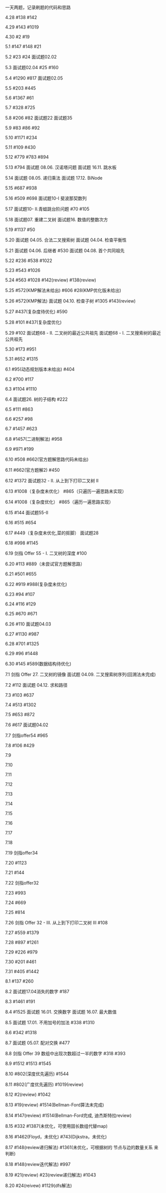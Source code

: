 一天两题，记录刷题的代码和思路

4.28 #138 #142

4.29 #143 #1019

4.30 #2 #19

5.1 #147 #148 #21

5.2 #23 #24 面试题02.02

5.3 面试题02.04 #25 #160

5.4 #1290 #817 面试题02.05

5.5 #203 #445

5.6 #1367 #61

5.7 #328 #725

5.8 #206 #82 面试题22 面试题35

5.9 #83 #86 #92

5.10 #1171 #234

5.11 #109 #430

5.12 #779 #783 #894

5.13 #794 面试题 08.06. 汉诺塔问题 面试题 16.11. 跳水板

5.14 面试题 08.05. 递归乘法 面试题 17.12. BiNode

5.15 #687 #938

5.16 #509 #698 面试题10-I 斐波那契数列

5.17 面试题10- II.青蛙跳台阶问题 #70 #105

5.18 面试题07. 重建二叉树 面试题16. 数值的整数次方

5.19 #1137 #50

5.20 面试题 04.05. 合法二叉搜索树 面试题 04.04. 检查平衡性

5.21 面试题 04.06. 后继者 #530 面试题 04.08. 首个共同祖先

5.22 #236 #538 #1022

5.23 #543 #1026

5.24 #563 #1028 #142(review) #138(review)

5.25 #572(KMP解法未给出) #606 #28(KMP优化版未给出)

5.26 #572(KMP解法) 面试题 04.10. 检查子树 #1305 #143(review)

5.27 #437(复杂度待优化) #590

5.28 #101 #437(复杂度优化)

5.29 #102 面试题68 - II. 二叉树的最近公共祖先 面试题68 - I. 二叉搜索树的最近公共祖先

5.30 #173 #951

5.31 #652 #1315

6.1 #95(动态规划版本未给出) #404

6.2 #700 #117

6.3 #1104 #1110

6.4 面试题26. 树的子结构 #222

6.5 #111 #863

6.6 #257 #98

6.7 #1457 #623

6.8 #1457(二进制解法)  #958

6.9 #971 #199

6.10 #508 #662(官方题解思路代码未给出)

6.11 #662(官方题解2) #450

6.12 #1372 面试题32 - II. 从上到下打印二叉树 II

6.13 #1008（复杂度未优化） #865（只遍历一遍思路未实现）

6.14 #1008（复杂度优化） #865（遍历一遍思路实现）

6.15 #144 面试题55-II

6.16 #515 #654

6.17 #449（复杂度未优化,菜的抠脚） 面试题28

6.18 #998 #1145

6.19 剑指 Offer 55 - I. 二叉树的深度 #100

6.20 #113 #889（未尝试官方题解思路）

6.21 #501 #655

6.22 #919 #988(复杂度未优化)

6.23 #94 #107

6.24 #116 #129

6.25 #670 #671

6.26 #110 面试题04.03

6.27 #1130 #987

6.28 #701 #1325

6.29 #96 #1448

6.30 #145 #589(数据结构待优化)

7.1 剑指 Offer 27. 二叉树的镜像 面试题 04.09. 二叉搜索树序列(回溯法未完成)

7.2 #112 面试题 04.12. 求和路径

7.3 #103 #637

7.4 #513 #1302

7.5 #653 #872

7.6 #617 面试题04.02

7.7 剑指offer54 #965

7.8 #106 #429

7.9

7.10

7.11

7.12

7.13

7.14

7.15

7.16

7.17

7.18

7.19 剑指offer34

7.20 #1123

7.21 #144

7.22 剑指offer32

7.23 #993

7.24 #669

7.25 #814

7.26 剑指 Offer 32 - III. 从上到下打印二叉树 III #108

7.27 #559 #1379

7.28 #897 #1261

7.29 #226 #979

7.30 #201 #461

7.31 #405 #1442

8.1 #137 #260

8.2 面试题17.04消失的数字 #187	

8.3 #1461 #191

8.4 #1525 面试题 16.01. 交换数字 面试题 16.07. 最大数值

8.5 面试题 17.01. 不用加号的加法 #338 #1310

8.6 #342 #1318

8.7 面试题 05.07. 配对交换 #477

8.8 剑指 Offer 39 数组中出现次数超过一半的数字 #318 #393

8.9 #1512 #1513 #1545

8.10 #802(深度优先遍历) #1544

8.11 #802(广度优先遍历) #1019(review)

8.12 #2(review) #1042

8.13 #19(review) #1514(Bellman-Ford算法未完成)

8.14 #147(review) #1514(Bellman-Ford完成, 迪杰斯特拉review)

8.15 #332 #1387(未优化，可使用固长数组代替map)

8.16 #1462(Floyd，未优化) #743(Dijkstra，未优化)

8.17 #148(review递归解法) #1361(未优化，可根据树的 节点与边的数量关系 来判断)

8.18 #148(review迭代解法) #997

8.19 #21(review) #23(review递归解法) #1043

8.20 #24(reivew) #1129(dfs解法)
